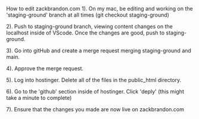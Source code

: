 How to edit zackbrandon.com
1). On my mac, be editing and working on the 'staging-ground' branch at all times (git checkout staging-ground)

2). Push to staging-ground branch, viewing content changes on the localhost inside of VScode. Once the changes are good, push to staging-ground.

3). Go into gitHub and create a merge request merging staging-ground and main.

4). Approve the merge request.

5). Log into hostinger. Delete all of the files in the public_html directory.

6). Go to the 'github' section inside of hostinger. Click 'deply' (this might take a minute to complete)

7). Ensure that the changes you made are now live on zackbrandon.com
